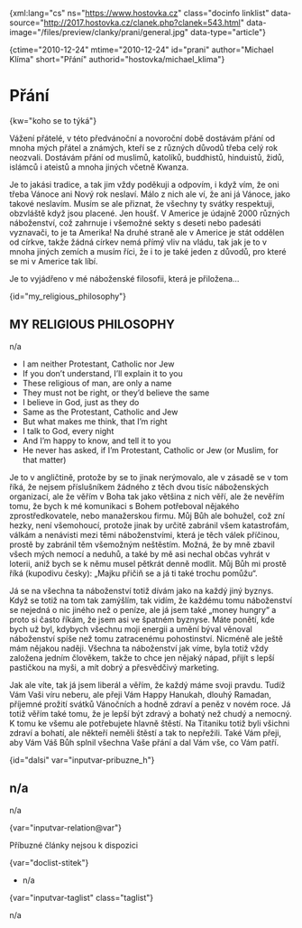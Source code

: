 
{xml:lang="cs" ns="https://www.hostovka.cz" class="docinfo linklist" data-source="http://2017.hostovka.cz/clanek.php?clanek=543.html" data-image="/files/preview/clanky/prani/general.jpg" data-type="article"}

{ctime="2010-12-24" mtime="2010-12-24" id="prani" author="Michael Klíma" short="Přání" authorid="hostovka/michael_klima"}

# Přání 

{kw="koho se to týká"}

Vážení přátelé, v této předvánoční a novoroční době dostávám přání od mnoha mých přátel a známých, kteří se z různých důvodů třeba celý rok neozvali. Dostávám přání od muslimů, katolíků, buddhistů, hinduistů, židů, islámců i ateistů a mnoha jiných včetně Kwanza. 

Je to jakási tradice, a tak jim vždy poděkuji a odpovím, i když vím, že oni třeba Vánoce ani Nový rok neslaví. Málo z nich ale ví, že ani já Vánoce, jako takové neslavím. Musím se ale přiznat, že všechny ty svátky respektuji, obzvláště když jsou placené. Jen houšť. V Americe je údajně 2000 různých náboženství, což zahrnuje i všemožné sekty s deseti nebo padesáti vyznavači, to je ta Amerika! Na druhé straně ale v Americe je stát oddělen od církve, takže žádná církev nemá přímý vliv na vládu, tak jak je to v mnoha jiných zemích a musím říci, že i to je také jeden z důvodů, pro které se mi v Americe tak líbí. 

Je to vyjádřeno v mé náboženské filosofii, která je přiložena… 

{id="my\_religious\_philosophy"}

## MY RELIGIOUS PHILOSOPHY 

n/a 

  * I am neither Protestant, Catholic nor Jew 
  * If you don’t understand, I’ll explain it to you 
  * These religious of man, are only a name 
  * They must not be right, or they’d believe the same 
  * I believe in God, just as they do 
  * Same as the Protestant, Catholic and Jew 
  * But what makes me think, that I’m right 
  * I talk to God, every night 
  * And I’m happy to know, and tell it to you 
  * He never has asked, if I’m Protestant, Catholic or Jew (or Muslim, for that matter) 

Je to v angličtině, protože by se to jinak nerýmovalo, ale v zásadě se v tom říká, že nejsem příslušníkem žádného z těch dvou tisíc náboženských organizací, ale že věřím v Boha tak jako většina z nich věří, ale že nevěřím tomu, že bych k mé komunikaci s Bohem potřeboval nějakého zprostředkovatele, nebo manažerskou firmu. Můj Bůh ale bohužel, což zní hezky, není všemohoucí, protože jinak by určitě zabránil všem katastrofám, válkám a nenávisti mezi těmi náboženstvími, která je těch válek příčinou, prostě by zabránil těm všemožným neštěstím. Možná, že by mně zbavil všech mých nemocí a neduhů, a také by mě asi nechal občas vyhrát v loterii, aniž bych se k němu musel pětkrát denně modlit. Můj Bůh mi prostě říká (kupodivu česky): „Majku přičiň se a já ti také trochu pomůžu“. 

Já se na všechna ta náboženství totiž dívám jako na každý jiný byznys. Když se totiž na tom tak zamýšlím, tak vidím, že každému tomu náboženství se nejedná o nic jiného než o peníze, ale já jsem také „money hungry“ a proto si často říkám, že jsem asi ve špatném byznyse. Máte ponětí, kde bych už byl, kdybych všechnu moji energii a umění býval věnoval náboženství spíše než tomu zatracenému pohostinství. Nicméně ale ještě mám nějakou naději. Všechna ta náboženství jak víme, byla totiž vždy založena jedním člověkem, takže to chce jen nějaký nápad, přijít s lepší pastičkou na myši, a mít dobrý a přesvědčivý marketing. 

Jak ale víte, tak já jsem liberál a věřím, že každý máme svoji pravdu. Tudíž Vám Vaši víru neberu, ale přeji Vám Happy Hanukah, dlouhý Ramadan, příjemné prožití svátků Vánočních a hodně zdraví a peněz v novém roce. Já totiž věřím také tomu, že je lepší být zdravý a bohatý než chudý a nemocný. K tomu ke všemu ale potřebujete hlavně štěstí. Na Titaniku totiž byli všichni zdraví a bohatí, ale někteří neměli štěstí a tak to nepřežili. Také Vám přeji, aby Vám Váš Bůh splnil všechna Vaše přání a dal Vám vše, co Vám patří. 

{id="dalsi" var="inputvar-pribuzne_h"}

## n/a 

n/a 

{var="inputvar-relation@var"}

Příbuzné články nejsou k dispozici 

{var="doclist-stitek"}

  * n/a 

{var="inputvar-taglist" class="taglist"}

n/a

